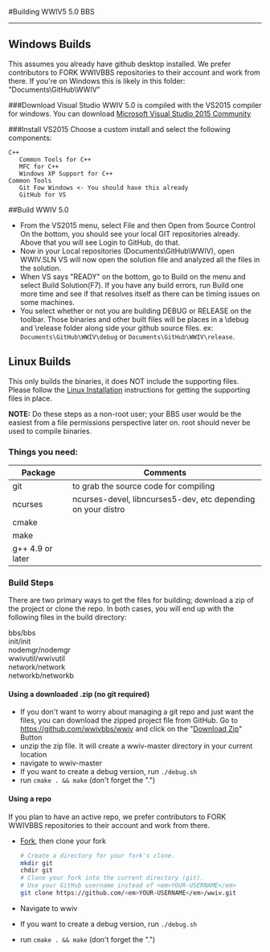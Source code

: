 #Building WWIV5 5.0 BBS
***

## Windows Builds
This assumes you already have github desktop installed.
We prefer contributors to FORK WWIVBBS repositories to their account and work from there.
If you're on Windows this is likely in this folder: "Documents\GitHub\WWIV"

###Download Visual Studio
WWIV 5.0 is compiled with the VS2015 compiler for windows. You can download [Microsoft Visual Studio 2015 Community](https://www.visualstudio.com/en-us/downloads/download-visual-studio-vs.aspx)

###Install VS2015
Choose a custom install and select the following components:
```
C++
   Common Tools for C++
   MFC for C++
   Windows XP Support for C++
Common Tools
   Git Fow Windows <- You should have this already
   GitHub for VS
```

##Build WWIV 5.0
* From the VS2015 menu, select File and then Open from Source Control
On the bottom, you should see your local GIT repositories already.
Above that you will see Login to GitHub, do that.
* Now in your Local repositories (Documents\GitHub\WWIV), open WWIV.SLN
VS will now open the solution file and analyzed all the files in the solution.
* When VS says "READY" on the bottom, go to Build on the menu and select Build Solution(F7). If you have any build errors, run Build one more time and see if that resolves itself as there can be timing issues on some machines.
* You select whether or not you are building DEBUG or RELEASE on the toolbar. Those binaries and other built files will be places in a \debug and \release folder along side your github source files. ex: ```Documents\GitHub\WWIV\debug``` or ```Documents\GitHub\WWIV\release```.

## Linux Builds
This only builds the binaries, it does NOT include the supporting files.  Please follow the [Linux Installation](linux_installation.md) instructions for getting the supporting files in place.

**NOTE:** Do these steps as a non-root user; your BBS user would be the easiest from a file permissions perspective later on.  root should never be used to compile binaries.

### Things you need:

Package | Comments
------- | ----------
git | to grab the source code for compiling  
ncurses | ncurses-devel, libncurses5-dev, etc depending on your distro
cmake | 
make | 
g++ 4.9 or later | 

### Build Steps
There are two primary ways to get the files for building; download a zip of the project or clone the repo.  In both cases, you will end up with the following files in the build directory:  

   bbs/bbs  
   init/init  
   nodemgr/nodemgr  
   wwivutil/wwivutil  
   network/network  
   networkb/networkb  

#### Using a downloaded .zip (no git required)
* If you don't want to worry about managing a git repo and just want the files, you can download the zipped project file from GitHub.  Go to https://github.com/wwivbbs/wwiv and click on the "[Download Zip](https://github.com/wwivbbs/wwiv/archive/master.zip)" Button
* unzip the zip file. It will create a wwiv-master directory in your current location
* navigate to wwiv-master
* If you want to create a debug version, run ```./debug.sh```
* run ```cmake . && make``` (don't forget the ".")

#### Using a repo
If you plan to have an active repo, we prefer contributors to FORK WWIVBBS repositories to their account and work from there.  
* [Fork](https://help.github.com/articles/fork-a-repo/), then clone your fork
    
    ```bash
    # Create a directory for your fork's clone.
    mkdir git
    chdir git
    # Clone your fork into the current directory (git).
    # Use your GitHub username instead of <em>YOUR-USERNAME</em>
    git clone https://github.com/<em>YOUR-USERNAME</em>/wwiv.git
    ```
* Navigate to wwiv
* If you want to create a debug version, run ```./debug.sh```
* run ```cmake . && make``` (don't forget the ".")
